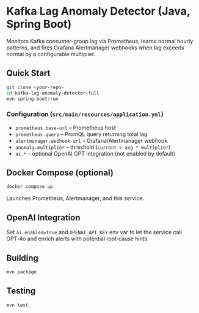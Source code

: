 # Kafka Lag Anomaly Detector (Java, Spring Boot)

Monitors Kafka consumer-group lag via Prometheus, learns normal hourly patterns, and fires Grafana Alertmanager webhooks when lag exceeds normal by a configurable multiplier.

## Quick Start

```bash
git clone <your-repo>
cd kafka-lag-anomaly-detector-full
mvn spring-boot:run
```

### Configuration (`src/main/resources/application.yml`)

- `prometheus.base-url` – Prometheus host
- `prometheus.query` – PromQL query returning total lag
- `alertmanager.webhook-url` – Grafana/Alertmanager webhook
- `anomaly.multiplier` – threshold (`current > avg * multiplier`)
- `ai.*` – optional OpenAI GPT integration (not enabled by default)

## Docker Compose (optional)

```bash
docker compose up
```

Launches Prometheus, Alertmanager, and this service.

## OpenAI Integration

Set `ai.enabled=true` and `OPENAI_API_KEY` env var to let the service call GPT‑4o and enrich alerts with potential root‑cause hints.

## Building

```bash
mvn package
```

## Testing

```bash
mvn test
```
